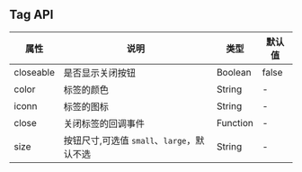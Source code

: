 ## Tag API
| 属性      | 说明                                       | 类型     | 默认值 |
| --------- | ------------------------------------------ | -------- | ------ |
| closeable | 是否显示关闭按钮                           | Boolean  | false  |
| color     | 标签的颜色                                 | String   | -      |
| iconn     | 标签的图标                                 | String   | -      |
| close     | 关闭标签的回调事件                         | Function | -      |
| size      | 按钮尺寸,可选值 `small`、`large`，默认不选 | String   | -      |

